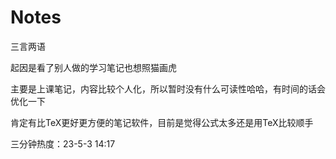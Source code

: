 # Notes
三言两语

起因是看了别人做的学习笔记也想照猫画虎

主要是上课笔记，内容比较个人化，所以暂时没有什么可读性哈哈，有时间的话会优化一下

肯定有比TeX更好更方便的笔记软件，目前是觉得公式太多还是用TeX比较顺手

三分钟热度：23-5-3 14:17
